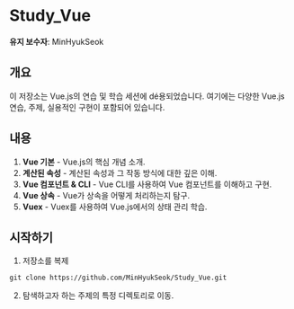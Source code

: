 # Study_Vue

**유지 보수자**: MinHyukSeok

## 개요

이 저장소는 Vue.js의 연습 및 학습 세션에 dé용되었습니다. 여기에는 다양한 Vue.js 연습, 주제, 실용적인 구현이 포함되어 있습니다.

## 내용

1. **Vue 기본** - Vue.js의 핵심 개념 소개.
2. **계산된 속성** - 계산된 속성과 그 작동 방식에 대한 깊은 이해.
3. **Vue 컴포넌트 & CLI** - Vue CLI를 사용하여 Vue 컴포넌트를 이해하고 구현.
4. **Vue 상속** - Vue가 상속을 어떻게 처리하는지 탐구.
5. **Vuex** - Vuex를 사용하여 Vue.js에서의 상태 관리 학습.

## 시작하기

1. 저장소를 복제
```
git clone https://github.com/MinHyukSeok/Study_Vue.git
```

2. 탐색하고자 하는 주제의 특정 디렉토리로 이동.
